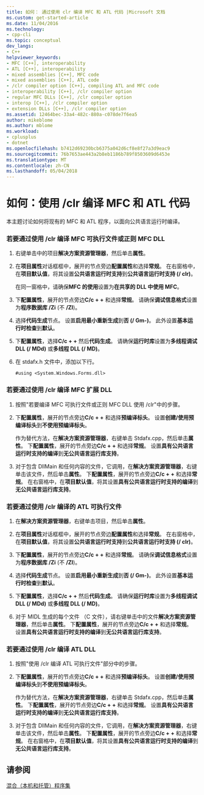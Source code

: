 ```yaml
---
title: 如何： 通过使用 clr 编译 MFC 和 ATL 代码 |Microsoft 文档
ms.custom: get-started-article
ms.date: 11/04/2016
ms.technology:
- cpp-cli
ms.topic: conceptual
dev_langs:
- C++
helpviewer_keywords:
- MFC [C++], interoperability
- ATL [C++], interoperability
- mixed assemblies [C++], MFC code
- mixed assemblies [C++], ATL code
- /clr compiler option [C++], compiling ATL and MFC code
- interoperability [C++], /clr compiler option
- regular MFC DLLs [C++], /clr compiler option
- interop [C++], /clr compiler option
- extension DLLs [C++], /clr compiler option
ms.assetid: 12464bec-33a4-482c-880a-c078de7f6ea5
author: mikeblome
ms.author: mblome
ms.workload:
- cplusplus
- dotnet
ms.openlocfilehash: b7412d69230bcb6375a042d6cf8e8f27a3d9eac9
ms.sourcegitcommit: 76b7653ae443a2b8eb1186b789f8503609d6453e
ms.translationtype: MT
ms.contentlocale: zh-CN
ms.lasthandoff: 05/04/2018
---
```

# <a name="how-to-compile-mfc-and-atl-code-by-using-clr"></a>如何：使用 /clr 编译 MFC 和 ATL 代码
本主题讨论如何将现有的 MFC 和 ATL 程序，以面向公共语言运行时编译。  
  
### <a name="to-compile-an-mfc-executable-or-regular-mfc-dll-by-using-clr"></a>若要通过使用 /clr 编译 MFC 可执行文件或正则 MFC DLL  
  
1.  右键单击中的项目**解决方案资源管理器**，然后单击**属性**。  
  
2.  在**项目属性**对话框框中，展开的节点旁边**配置属性**和选择**常规**。 在右窗格中，在**项目默认值**，将其设置**公共语言运行时支持**到**公共语言运行时支持 (/ clr)**。  
  
     在同一窗格中，请确保**MFC 的使用**设置为**在共享的 DLL 中使用 MFC**。  
  
3.  下**配置属性**，展开的节点旁边**C/c + +** 和选择**常规**。 请确保**调试信息格式**设置为**程序数据库 /Zi** (不 **/ZI**)。  
  
4.  选择**代码生成**节点。 设置**启用最小重新生成**到**否 (/ Gm-)**。 此外设置**基本运行时检查**到**默认**。  
  
5.  下**配置属性**，选择**C/c + +** 然后**代码生成**。 请确保**运行时库**设置为**多线程调试 DLL (/ MDd)** 或**多线程 DLL (/ MD)**。  
  
6.  在 stdafx.h 文件中，添加以下行。  
  
    ```  
    #using <System.Windows.Forms.dll>  
    ```  
  
### <a name="to-compile-an-mfc-extension-dll-by-using-clr"></a>若要通过使用 /clr 编译 MFC 扩展 DLL  
  
1.  按照"若要编译 MFC 可执行文件或正则 MFC DLL 使用 /clr"中的步骤。  
  
2.  下**配置属性**，展开的节点旁边**C/c + +** 和选择**预编译标头**。 设置**创建/使用预编译标头**到**不使用预编译标头**。  
  
     作为替代方法，在**解决方案资源管理器**，右键单击 Stdafx.cpp，然后单击**属性**。 下**配置属性**，展开的节点旁边**C/c + +** 和选择**常规**。 设置**具有公共语言运行时支持的编译**到**无公共语言运行库支持**。  
  
3.  对于包含 DllMain 和任何内容的文件，它调用，在**解决方案资源管理器**，右键单击该文件，然后单击**属性**。 下**配置属性**，展开的节点旁边**C/c + +** 和选择**常规**。 在右窗格中，在**项目默认值**，将其设置**具有公共语言运行时支持的编译**到**无公共语言运行库支持**。  
  
### <a name="to-compile-an-atl-executable-by-using-clr"></a>若要通过使用 /clr 编译的 ATL 可执行文件  
  
1.  在**解决方案资源管理器**，右键单击项目，然后单击**属性**。  
  
2.  在**项目属性**对话框框中，展开的节点旁边**配置属性**和选择**常规**。 在右窗格中，在**项目默认值**，将其设置**公共语言运行时支持**到**公共语言运行时支持 (/ clr)**。  
  
3.  下**配置属性**，展开的节点旁边**C/c + +** 和选择**常规**。 请确保**调试信息格式**设置为**程序数据库 /Zi** (不 **/ZI**)。  
  
4.  选择**代码生成**节点。 设置**启用最小重新生成**到**否 (/ Gm-)**。 此外设置**基本运行时检查**到**默认**。  
  
5.  下**配置属性**，选择**C/c + +** 然后**代码生成**。 请确保**运行时库**设置为**多线程调试 DLL (/ MDd)** 或**多线程 DLL (/ MD)**。  
  
6.  对于 MIDL 生成的每个文件 （C 文件），请右键单击中的文件**解决方案资源管理器**，然后单击**属性**。 下**配置属性**，展开的节点旁边**C/c + +** 和选择**常规**。 设置**具有公共语言运行时支持的编译**到**无公共语言运行库支持**。  
  
### <a name="to-compile-an-atl-dll-by-using-clr"></a>若要通过使用 /clr 编译 ATL DLL  
  
1.  按照"使用 /clr 编译 ATL 可执行文件"部分中的步骤。  
  
2.  下**配置属性**，展开的节点旁边**C/c + +** 和选择**预编译标头**。 设置**创建/使用预编译标头**到**不使用预编译标头**。  
  
     作为替代方法，在**解决方案资源管理器**，右键单击 Stdafx.cpp，然后单击**属性**。 下**配置属性**，展开的节点旁边**C/c + +** 和选择**常规**。 设置**具有公共语言运行时支持的编译**到**无公共语言运行库支持**。  
  
3.  对于包含 DllMain 和任何内容的文件，它调用，在**解决方案资源管理器**，右键单击该文件，然后单击**属性**。 下**配置属性**，展开的节点旁边**C/c + +** 和选择**常规**。 在右窗格中，在**项目默认值**，将其设置**具有公共语言运行时支持的编译**到**无公共语言运行库支持**。  
  
## <a name="see-also"></a>请参阅  
 [混合（本机和托管）程序集](../dotnet/mixed-native-and-managed-assemblies.md)